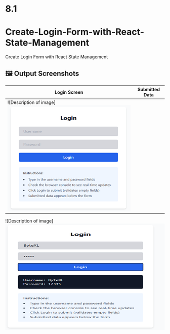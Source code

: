 # 8.1
# Create-Login-Form-with-React-State-Management
Create Login Form with React State Management


## 🖼️ Output Screenshots

| Login Screen | Submitted Data |
|---------------|----------------|
| ![Description of image]<img width="572" height="336" alt="image" src="http://github.com/ankit-156/Create-Login-Form-with-React-State-Management/blob/main/OUTPUT/output_1.png"/> | 
![Description of image]<img width="572" height="336" alt="image" src="https://github.com/ankit-156/Create-Login-Form-with-React-State-Management/blob/main/OUTPUT/output_2.png"/>


